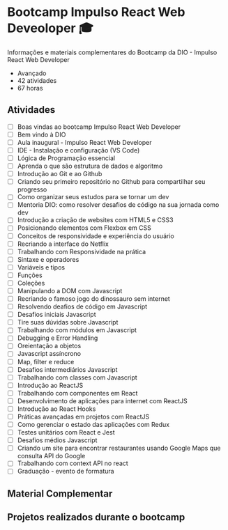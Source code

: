 # Bootcamp Impulso React Web Deveoloper :mortar_board:

Informações e materiais complementares do Bootcamp da DIO - Impulso React Web Developer

- Avançado
- 42 atividades
- 67 horas

## Atividades

- [ ] Boas vindas ao bootcamp Impulso React Web Developer
- [ ] Bem vindo à DIO
- [ ] Aula inaugural - Impulso React Web Developer
- [ ] IDE - Instalação e configuração (VS Code)
- [ ] Lógica de Programação essencial
- [ ] Aprenda o que são estrutura de dados e algoritmo
- [ ] Introdução ao Git e ao Github
- [ ] Criando seu primeiro repositório no Github para compartilhar seu progresso
- [ ] Como organizar seus estudos para se tornar um dev
- [ ] Mentoria DIO: como resolver desafios de código na sua jornada como dev
- [ ] Introdução a criação de websites com HTML5 e CSS3
- [ ] Posicionando elementos com Flexbox em CSS
- [ ] Conceitos de responsividade e experiência do usuário
- [ ] Recriando a interface do Netflix
- [ ] Trabalhando com Responsividade na prática
- [ ] Sintaxe e operadores
- [ ] Variáveis e tipos
- [ ] Funções
- [ ] Coleções
- [ ] Manipulando a DOM com Javascript
- [ ] Recriando o famoso jogo do dinossauro sem internet
- [ ] Resolvendo deafios de código em Javascript
- [ ] Desafios iniciais Javascript
- [ ] Tire suas dúvidas sobre Javascript
- [ ] Trabalhando com módulos em Javascript
- [ ] Debugging e Error Handling
- [ ] Oreientação a objetos
- [ ] Javascript assíncrono
- [ ] Map, filter e reduce
- [ ] Desafios intermediários Javascript
- [ ] Trabalhando com classes com Javascript
- [ ] Introdução ao ReactJS
- [ ] Trabalhando com componentes em React
- [ ] Desenvolvimento de aplicações para internet com ReactJS
- [ ] Introdução ao React Hooks
- [ ] Práticas avançadas em projetos com ReactJS
- [ ] Como gerenciar o estado das aplicações com Redux
- [ ] Testes unitários com React e Jest
- [ ] Desafios médios Javascript
- [ ] Criando um site para encontrar restaurantes usando Google Maps que consulta API do Google
- [ ] Trabalhando com context API no react
- [ ] Graduação - evento de formatura

## Material Complementar

## Projetos realizados durante o bootcamp
  